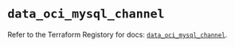 # `data_oci_mysql_channel`

Refer to the Terraform Registory for docs: [`data_oci_mysql_channel`](https://registry.terraform.io/providers/oracle/oci/6.18.0/docs/data-sources/mysql_channel).
